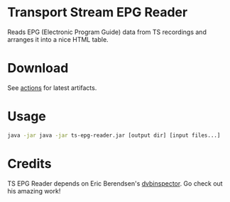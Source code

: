 # Transport Stream EPG Reader
Reads EPG (Electronic Program Guide) data from TS recordings and arranges it into a nice HTML table.

# Download
See [actions](https://github.com/Defective4/ts-epg-reader/actions) for latest artifacts.

# Usage
```bash
java -jar java -jar ts-epg-reader.jar [output dir] [input files...]
```

# Credits
TS EPG Reader depends on Eric Berendsen's [dvbinspector](https://github.com/EricBerendsen/dvbinspector). Go check out his amazing work!